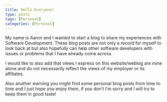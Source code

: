 ```yaml
---
title: Hello Everyone!
type: posts
tags: [Personal]
categories: [Personal]
---
```


My name is Aaron and I wanted to start a blog to share my experiences with Software Development.  These blog posts are not only a record for myself to look back at but also hopefully can help other software developers with issues or problems that I have already come across.

I would like to also add that views I express on this website/weblog are mine alone and do not necessarily reflect the views of my employer or its affiliates.

Also another warning you might find some personal blog posts from time to time and I just hope you enjoy them, if you don’t I’m sorry and I will try to keep them in good taste!